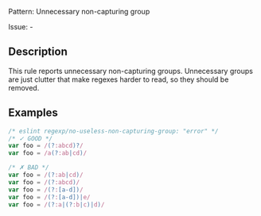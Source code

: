 Pattern: Unnecessary non-capturing group

Issue: -

## Description

This rule reports unnecessary non-capturing groups. Unnecessary groups are just clutter that make regexes harder to read, so they should be removed.

## Examples

```js
/* eslint regexp/no-useless-non-capturing-group: "error" */
/* ✓ GOOD */
var foo = /(?:abcd)?/
var foo = /a(?:ab|cd)/

/* ✗ BAD */
var foo = /(?:ab|cd)/
var foo = /(?:abcd)/
var foo = /(?:[a-d])/
var foo = /(?:[a-d])|e/
var foo = /(?:a|(?:b|c)|d)/
```
